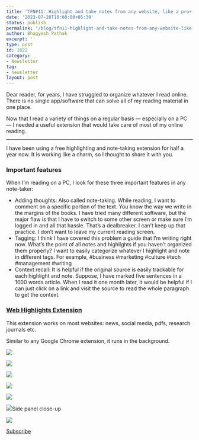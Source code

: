 ```yaml
---
title: 'TFN#11: Highlight and take notes from any website, like a pro⚡'
date: '2023-07-28T10:00:00+05:30'
status: publish
permalink: "/blog/tfn11-highlight-and-take-notes-from-any-website-like-a-pro%e2%9a%a1"
author: Bhagyesh Pathak
excerpt: ''
type: post
id: 1822
category:
- Newsletter
tag:
- newsletter
layout: post
---
```


Dear reader, for years, I have struggled to organize whatever I read online. There is no single app/software that can solve all of my reading material in one place.

Now that I read a variety of things on a regular basis — especially on a PC — I needed a useful extension that would take care of most of my online reading.

---

I have been using a free highlighting and note-taking extension for half a year now. It is working like a charm, so I thought to share it with you.

### Important features

When I’m reading on a PC, I look for these three important features in any note-taker:

- Adding thoughts: Also called note-taking. While reading, I want to comment on a specific portion of the text. You know the way we write in the margins of the books. I have tried many different software, but the major flaw is that I have to switch to some other screen or make sure I’m logged in and all that hassle. That’s a dealbreaker. I can’t keep up that practice. I don’t want to leave my current reading screen.
- Tagging: I think I have covered this problem a guide that I’m writing right now. What’s the point of all notes and highlights if you haven’t organized them properly? I want to easily categorize whatever I highlight and note in different tags. For example, #business #marketing #culture #tech #management #writing
- Context recall: It is helpful if the original source is easily trackable for each highlight and note. Suppose, I have marked five sentences in a 1000 words article. When I read it one month later, it would be helpful if I can just click on a link and visit the source to read the whole paragraph to get the context.

### [Web Highlights Extension](https://chrome.google.com/webstore/detail/web-highlights-pdf-web-hi/hldjnlbobkdkghfidgoecgmklcemanhm)

This extension works on most websites: news, social media, pdfs, research journals etc.

Similar to any Google Chrome extension, it runs in the background.

![](https://i0.wp.com/bhagyeshpathak.com/wp-content/uploads/2023/07/image-0.png?resize=434%2C144&ssl=1)

![](https://i0.wp.com/bhagyeshpathak.com/wp-content/uploads/2023/07/image-1_.jpg?resize=298%2C430&ssl=1)

![](https://i0.wp.com/bhagyeshpathak.com/wp-content/uploads/2023/07/Video-1.gif?resize=1024%2C576&ssl=1)

![](https://i0.wp.com/bhagyeshpathak.com/wp-content/uploads/2023/07/image-3.jpg?resize=719%2C47&ssl=1)

![](https://i0.wp.com/bhagyeshpathak.com/wp-content/uploads/2023/07/image-4.png?resize=608%2C303&ssl=1)

![](https://i0.wp.com/bhagyeshpathak.com/wp-content/uploads/2023/07/image-5.png?resize=319%2C425&ssl=1)Side panel close-up

![](https://i0.wp.com/bhagyeshpathak.com/wp-content/uploads/2023/07/image-6.jpg?resize=388%2C264&ssl=1)

[Subscribe](https://sisyphus-notes.ck.page/8a143eebbc)